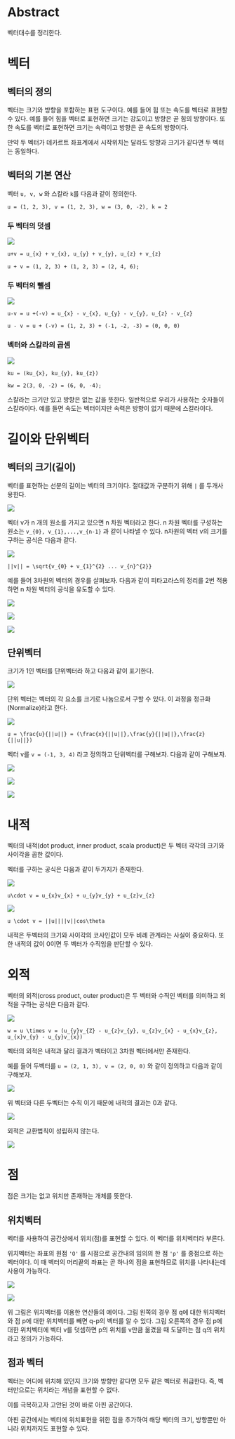 # Abstract

벡터대수를 정리한다.

# 벡터

## 벡터의 정의

벡터는 크기와 방향을 포함하는 표현 도구이다. 예를 들어 힘 또는 속도를 벡터로 표현할 수 있다.
예를 들어 힘을 벡터로 표현하면 크기는 강도이고 방향은 곧 힘의 방향이다. 또한 속도를 벡터로
표현하면 크기는 속력이고 방향은 곧 속도의 방향이다.

만약 두 벡터가 데카르트 좌표계에서 시작위치는 달라도 방향과 크기가 같다면
두 벡터는 동일하다.

## 벡터의 기본 연산

벡터 `u, v, w` 와 스칼라 `k`를 다음과 같이 정의한다.

```
u = (1, 2, 3), v = (1, 2, 3), w = (3, 0, -2), k = 2
```

### 두 벡터의 덧셈

![](./Images/vector_add.PNG)

```latex
u+v = u_{x} + v_{x}, u_{y} + v_{y}, u_{z} + v_{z}
```

```
u + v = (1, 2, 3) + (1, 2, 3) = (2, 4, 6);
```

### 두 벡터의 뺄셈

![](./Images/vector_sub.png)

```
u-v = u +(-v) = u_{x} - v_{x}, u_{y} - v_{y}, u_{z} - v_{z}
```

```
u - v = u + (-v) = (1, 2, 3) + (-1, -2, -3) = (0, 0, 0)
```

### 벡터와 스칼라의 곱셈

![](./Images/scalar_mul.PNG)

```
ku = (ku_{x}, ku_{y}, ku_{z})
```

```
kw = 2(3, 0, -2) = (6, 0, -4);
```

스칼라는 크기만 있고 방향은 없는 값을 뜻한다. 일반적으로 우리가 사용하는 숫자들이 스칼라이다. 예를 들면 속도는 벡터이지만 속력은 방향이 없기 때문에 스칼라이다.

# 길이와 단위벡터

## 벡터의 크기(길이)

벡터를 표현하는 선분의 길이는 벡터의 크기이다. 절대값과 구분하기 위해 `|` 를 두개사용한다.

![](./Images/vector_mag.png)

벡터 v가 n 개의 원소를 가지고 있으면 n 차원 벡터라고 한다. n 차원 벡터를 구성하는 원소는
`v_{0}, v_{1},...,v_{n-1}` 과 같이 나타낼 수 있다. n차원의 벡터 v의 크기를 구하는 공식은 다음과 같다.

![](./Images/vector_mag_formula.png)

```
||v|| = \sqrt{v_{0} + v_{1}^{2} ... v_{n}^{2}}
```

예를 들어 3차원의 벡터의 경우를 살펴보자. 다음과 같이 피타고라스의 정리를 2번 적용
하면 n 차원 벡터의 공식을 유도할 수 있다.

![](./Images/vec3_mag.PNG)

![](./Images/vec3_mag_2.PNG)

![](./Images/vec3_mag_1.PNG)

## 단위벡터

크기가 1인 벡터를 단위벡터라 하고 다음과 같이 표기한다.

![](./Images/unit_vec.PNG)

단위 벡터는 벡터의 각 요소를 크기로 나눔으로서 구할 수 있다. 
이 과정을 정규화(Normalize)라고 한다.

![](./Images/unit_vec_formula.PNG)

```
u = \frac{u}{||u||} = (\frac{x}{||u||},\frac{y}{||u||},\frac{z}{||u||})
```

벡터 v를 `v = (-1, 3, 4)` 라고 정의하고 단위벡터를 구해보자. 다음과 같이 구해보자.

![](./Images/ex_vec_mag.PNG)

![](./Images/ex_unit_vec.PNG)

![](./Images/ex_unit_vec_fin.PNG)

# 내적

벡터의 내적(dot product, inner product, scala product)은 두 벡터 각각의 크기와 사이각을 곱한 값이다.

벡터를 구하는 공식은 다음과 같이 두가지가 존재한다.

![](./Images/vec_dot_product.PNG)

```
u\cdot v = u_{x}v_{x} + u_{y}v_{y} + u_{z}v_{z}
```

![](./Images/vec_dot_product2.PNG)

```
u \cdot v = ||u||||v||cos\theta
```

내적은 두벡터의 크기와 사이각의 코사인값이 모두 비례 관계라는 사실이 중요하다. 또한 내적의 값이 0이면 두 벡터가 수직임을 판단할 수 있다.

# 외적

벡터의 외적(cross product, outer product)은 두 벡터와 수직인 벡터를 의미하고 외적을 구하는 
공식은 다음과 같다.

![](./Images/cross_prod.PNG)

```
w = u \times v = (u_{y}v_{Z} - u_{z}v_{y}, u_{z}v_{x} - u_{x}v_{z}, u_{x}v_{y} - u_{y}v_{x})
```

벡터의 외적은 내적과 달리 결과가 벡터이고 3차원 벡터에서만 존재한다.

예를 들어 두벡터를 `u = (2, 1, 3), v = (2, 0, 0)` 와 같이 정의하고 다음과 같이 구해보자.

![](./Images/cross_prod2.PNG)

위 벡터와 다른 두벡터는 수직 이기 때문에 내적의 결과는 0과 같다.

![](./Images/cross_prod4.PNG)

외적은 교환법칙이 성립하지 않는다.

![](./Images/cross_prod3.PNG)

# 점

점은 크기는 없고 위치만 존재하는 개체를 뜻한다.

## 위치벡터

벡터를 사용하여 공간상에서 위치(점)를 표현할 수 있다. 이 벡터를 위치벡터라 부른다.

위치벡터는 좌표의 원점 `'O'` 를 시점으로 공간내의 임의의 한 점 `'p'` 를 종점으로 하는 벡터이다. 이 때 벡터의 머리끝의 좌표는 곧 하나의 점을 표현하므로 위치를 나타내는데 사용이 가능하다. 

![](./Images/vec_pos.PNG)

![](./Images/vec_pos2.PNG)

위 그림은 위치벡터를 이용한 연산들의 예이다.
그림 왼쪽의 경우 점 q에 대한 위치벡터와 점 p에 대한 위치벡터를 빼면 q-p의 벡터를 알 수 있다. 그림 오른쪽의 경우 점 p에 대한 위치벡터에 벡터 v를 덧셈하면 p의 위치를 v만큼 옮겼을 때 도달하는 점 q의 위치라고 정의가 가능하다.

## 점과 벡터

벡터는 어디에 위치해 있던지 크기와 방향만 같다면 모두 같은 벡터로 취급한다. 즉, 벡터만으로는 위치라는 개념을 표현할 수 없다.

이를 극복하고자 고안된 것이 바로 아핀 공간이다.

아핀 공간에서는 벡터에 위치표현을 위한 점을 추가하여 해당 벡터의 크기, 방향뿐만 아니라 위치까지도 표현할 수 있다.
